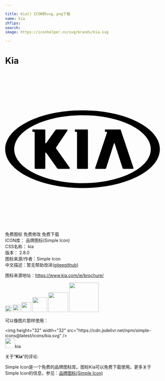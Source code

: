 ```yaml
---

title: Kia() ICON转svg、png下载
name: kia
zhTips: 
search: 
image: https://iconhelper.cn/svg/brands/kia.svg

---
```


# Kia  <small style="font-size: 60%;font-weight: 100"></small>

<div id="svg" class="svg-wrap">
<svg role="img" viewBox="0 0 24 24" xmlns="http://www.w3.org/2000/svg"><title>Kia icon</title><path d="M4.258 8.935l-.03.027v.305l.03.028h.194c.072 0 .127.055.127.126v5.503c0 .07.055.126.122.126h1.4a.125.125 0 0 0 .126-.126V12.61c0-.056.03-.084.068-.084.054 0 .08.042.096.07l1.653 2.315c.055.083.152.139.219.139h1.665c.068 0 .16-.09.084-.195l-2.107-2.98-.026-.07.026-.082 1.762-2.608c.046-.076-.013-.18-.097-.18H7.989c-.072 0-.164.055-.223.139l-1.375 1.94c-.042.067-.088.07-.093.07h-.003a.066.066 0 0 1-.068-.07V9.06a.124.124 0 0 0-.127-.124zm11.252 0l-.026.027v.305l.026.028h.168c.068 0 .127.04.127.11l-.017.071-1.817 5.421v.01a.119.119 0 0 0 .017.093c.004.005.004.01.008.013a.127.127 0 0 0 .084.037h1.417c.068 0 .14-.056.169-.126l1.205-3.798s.017-.057.064-.057c.046 0 .058.057.058.057l1.223 3.798c.025.07.097.126.168.126h1.413a.11.11 0 0 0 .097-.052.14.14 0 0 0 .017-.09c0-.003-.005-.007-.005-.01l-1.968-5.88c-.03-.07-.097-.083-.169-.083zm-4.68 0l-.012.027v.305l.012.028h.194c.071 0 .127.055.127.126v5.503c0 .07.055.126.126.126h1.438a.125.125 0 0 0 .126-.126V9.06a.124.124 0 0 0-.126-.124zM22.592 12c0 2.902-4.751 5.264-10.594 5.264-5.843 0-10.594-2.362-10.594-5.264 0-2.901 4.751-5.263 10.594-5.263C17.84 6.737 22.592 9.1 22.592 12m-2.116-4.265c-2.268-1.132-5.278-1.757-8.478-1.757s-6.21.625-8.474 1.757C1.248 8.872 0 10.385 0 12c0 1.615 1.248 3.13 3.524 4.267 2.264 1.132 5.274 1.755 8.474 1.755s6.21-.623 8.478-1.755C22.748 15.129 24 13.615 24 12c0-1.615-1.252-3.128-3.524-4.265Z"/></svg>
</div>
<detail full-name='kia'></detail>

<div class="detail-page">
<p>
<span><span class="badge-success badge">免费图标</span> <span class="badge-success badge">免费修改</span>  <span class="badge-success badge">免费下载</span> </span>
<br/>
<span>
ICON库：
<span class="badge-secondary badge">品牌图标(Simple Icon)</span> 
</span>
<br/>
<span>
CSS名称：
<span class="badge-secondary badge">kia</span> 
</span>

<br/>
<span>
版本：
<span class="badge-secondary badge">2.8.0</span> 
</span>
<br/>
<span>图标来源/作者：<span class="badge-light badge">Simple Icon</span></span> 
<br/>
<span class="zh-detail">中文描述：暂无<span class="help-link"><span>帮助改进</span>(<a href="https://gitee.com/liuwave/icon-helper/edit/master/json/brands/kia.json" target="_blank" rel="noopener noreferrer">gitee</a><a href="https://github.com/liuwave/icon-helper/edit/master/json/brands/kia.json" target="_blank" rel="noopener noreferrer">github</a></span>)</span><br/>
</p>
</div><div class="description description alert alert-light"><p>图标来源地址：<a href="https://www.kia.com/ie/brochure/" target="_blank" rel="noopener noreferrer">https://www.kia.com/ie/brochure/</a></p></div>
<div class="alert alert-dark">
<img height="21" width="21" src="https://cdn.jsdelivr.net/npm/simple-icons@latest/icons/kia.svg" />
<img height="24" width="24" src="https://cdn.jsdelivr.net/npm/simple-icons@latest/icons/kia.svg" />
<img height="32" width="32" src="https://cdn.jsdelivr.net/npm/simple-icons@latest/icons/kia.svg" />
<img height="48" width="48" src="https://cdn.jsdelivr.net/npm/simple-icons@latest/icons/kia.svg" />
<img height="64" width="64" src="https://cdn.jsdelivr.net/npm/simple-icons@latest/icons/kia.svg" />
<img height="96" width="96" src="https://cdn.jsdelivr.net/npm/simple-icons@latest/icons/kia.svg" />

</div>
<div>
  <p>可以像图片那样使用：    
  </p>
  <div class="alert alert-primary" style="font-size: 14px">
    &lt;img height="32" width="32" src="https://cdn.jsdelivr.net/npm/simple-icons@latest/icons/kia.svg" /&gt;
    <copy-btn content='<img height="32" width="32" src="https://cdn.jsdelivr.net/npm/simple-icons@latest/icons/kia.svg" />'></copy-btn>
  </div>
  <div class="alert alert-secondary">
    <img height="32" width="32" src="https://cdn.jsdelivr.net/npm/simple-icons@latest/icons/kia.svg" />kia
    <copy-btn content="kia" btn-title="复制图标名称"></copy-btn>
  </div>
</div>
<div class="icon-detail__container">
<p>关于“<b>Kia</b>”的评论:</p>
</div>
<Vssue title="关于“Kia”的评论" />
<div><p>Simple Icon是一个免费的品牌图标库。图标Kia可以免费下载使用。更多关于  Simple Icon的信息，参见：<a target="_blank" href="https://iconhelper.cn/brands.html">品牌图标(Simple Icon)</a>
</p></div>
